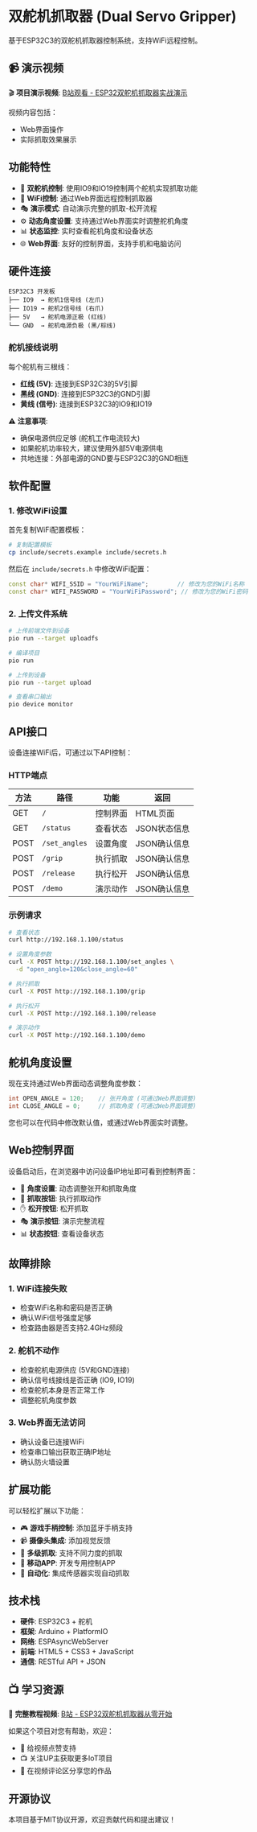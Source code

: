 # 双舵机抓取器 (Dual Servo Gripper)

基于ESP32C3的双舵机抓取器控制系统，支持WiFi远程控制。

## 📹 演示视频

🎬 **项目演示视频**: [B站观看 - ESP32双舵机抓取器实战演示](https://www.bilibili.com/video/BV1wfNXzHEoZ/)

视频内容包括：
- Web界面操作
- 实际抓取效果展示

## 功能特性

- 🤏 **双舵机控制**: 使用IO9和IO19控制两个舵机实现抓取功能
- 📶 **WiFi控制**: 通过Web界面远程控制抓取器
- 🎭 **演示模式**: 自动演示完整的抓取-松开流程
- ⚙️ **动态角度设置**: 支持通过Web界面实时调整舵机角度
- 📊 **状态监控**: 实时查看舵机角度和设备状态
- 🌐 **Web界面**: 友好的控制界面，支持手机和电脑访问

## 硬件连接

```
ESP32C3 开发板
├── IO9  → 舵机1信号线 (左爪)
├── IO19 → 舵机2信号线 (右爪)
├── 5V   → 舵机电源正极 (红线)
└── GND  → 舵机电源负极 (黑/棕线)
```

### 舵机接线说明

每个舵机有三根线：
- **红线 (5V)**: 连接到ESP32C3的5V引脚
- **黑线 (GND)**: 连接到ESP32C3的GND引脚  
- **黄线 (信号)**: 连接到ESP32C3的IO9和IO19

⚠️ **注意事项**:
- 确保电源供应足够 (舵机工作电流较大)
- 如果舵机功率较大，建议使用外部5V电源供电
- 共地连接：外部电源的GND要与ESP32C3的GND相连

## 软件配置

### 1. 修改WiFi设置

首先复制WiFi配置模板：

```bash
# 复制配置模板
cp include/secrets.example include/secrets.h
```

然后在 `include/secrets.h` 中修改WiFi配置：

```cpp
const char* WIFI_SSID = "YourWiFiName";        // 修改为您的WiFi名称
const char* WIFI_PASSWORD = "YourWiFiPassword"; // 修改为您的WiFi密码
```

### 2. 上传文件系统

```bash
# 上传前端文件到设备
pio run --target uploadfs

# 编译项目
pio run

# 上传到设备
pio run --target upload

# 查看串口输出
pio device monitor
```

## API接口

设备连接WiFi后，可通过以下API控制：

### HTTP端点

| 方法 | 路径 | 功能 | 返回 |
|------|------|------|------|
| GET | `/` | 控制界面 | HTML页面 |
| GET | `/status` | 查看状态 | JSON状态信息 |
| POST | `/set_angles` | 设置角度 | JSON确认信息 |
| POST | `/grip` | 执行抓取 | JSON确认信息 |
| POST | `/release` | 执行松开 | JSON确认信息 |
| POST | `/demo` | 演示动作 | JSON确认信息 |

### 示例请求

```bash
# 查看状态
curl http://192.168.1.100/status

# 设置角度参数
curl -X POST http://192.168.1.100/set_angles \
  -d "open_angle=120&close_angle=60"

# 执行抓取
curl -X POST http://192.168.1.100/grip

# 执行松开
curl -X POST http://192.168.1.100/release

# 演示动作
curl -X POST http://192.168.1.100/demo
```

## 舵机角度设置

现在支持通过Web界面动态调整角度参数：

```cpp
int OPEN_ANGLE = 120;    // 张开角度 (可通过Web界面调整)
int CLOSE_ANGLE = 0;     // 抓取角度 (可通过Web界面调整)
```

您也可以在代码中修改默认值，或通过Web界面实时调整。

## Web控制界面

设备启动后，在浏览器中访问设备IP地址即可看到控制界面：

- 🔧 **角度设置**: 动态调整张开和抓取角度
- 🤏 **抓取按钮**: 执行抓取动作
- ✋ **松开按钮**: 松开抓取
- 🎭 **演示按钮**: 演示完整流程
- 📊 **状态按钮**: 查看设备状态

## 故障排除

### 1. WiFi连接失败
- 检查WiFi名称和密码是否正确
- 确认WiFi信号强度足够
- 检查路由器是否支持2.4GHz频段

### 2. 舵机不动作

- 检查舵机电源供应 (5V和GND连接)
- 确认信号线接线是否正确 (IO9, IO19)
- 检查舵机本身是否正常工作
- 调整舵机角度参数

### 3. Web界面无法访问
- 确认设备已连接WiFi
- 检查串口输出获取正确IP地址
- 确认防火墙设置

## 扩展功能

可以轻松扩展以下功能：

- 🎮 **游戏手柄控制**: 添加蓝牙手柄支持
- 📹 **摄像头集成**: 添加视觉反馈
- 🔧 **多级抓取**: 支持不同力度的抓取
- 📱 **移动APP**: 开发专用控制APP
- 🤖 **自动化**: 集成传感器实现自动抓取

## 技术栈

- **硬件**: ESP32C3 + 舵机
- **框架**: Arduino + PlatformIO
- **网络**: ESPAsyncWebServer
- **前端**: HTML5 + CSS3 + JavaScript
- **通信**: RESTful API + JSON

## 📺 学习资源

🎥 **完整教程视频**: [B站 - ESP32双舵机抓取器从零开始](https://www.bilibili.com/video/BV1wfNXzHEoZ/)

如果这个项目对您有帮助，欢迎：
- 🌟 给视频点赞支持
- 📺 关注UP主获取更多IoT项目
- 💬 在视频评论区分享您的作品

## 开源协议

本项目基于MIT协议开源，欢迎贡献代码和提出建议！
